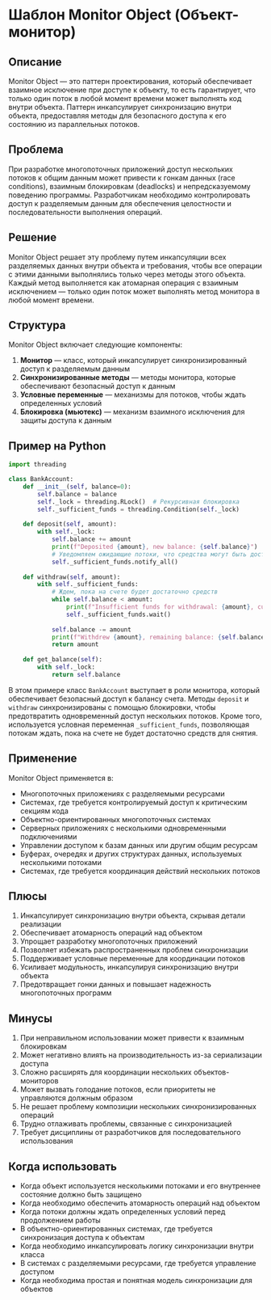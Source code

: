 # Шаблон Monitor Object (Объект-монитор)

## Описание
Monitor Object — это паттерн проектирования, который обеспечивает взаимное исключение при доступе к объекту, то есть гарантирует, что только один поток в любой момент времени может выполнять код внутри объекта. Паттерн инкапсулирует синхронизацию внутри объекта, предоставляя методы для безопасного доступа к его состоянию из параллельных потоков.

## Проблема
При разработке многопоточных приложений доступ нескольких потоков к общим данным может привести к гонкам данных (race conditions), взаимным блокировкам (deadlocks) и непредсказуемому поведению программы. Разработчикам необходимо контролировать доступ к разделяемым данным для обеспечения целостности и последовательности выполнения операций.

## Решение
Monitor Object решает эту проблему путем инкапсуляции всех разделяемых данных внутри объекта и требования, чтобы все операции с этими данными выполнялись только через методы этого объекта. Каждый метод выполняется как атомарная операция с взаимным исключением — только один поток может выполнять метод монитора в любой момент времени.

## Структура
Monitor Object включает следующие компоненты:
1. **Монитор** — класс, который инкапсулирует синхронизированный доступ к разделяемым данным
2. **Синхронизированные методы** — методы монитора, которые обеспечивают безопасный доступ к данным
3. **Условные переменные** — механизмы для потоков, чтобы ждать определенных условий
4. **Блокировка (мьютекс)** — механизм взаимного исключения для защиты доступа к данным

## Пример на Python

```python
import threading

class BankAccount:
    def __init__(self, balance=0):
        self.balance = balance
        self._lock = threading.RLock()  # Рекурсивная блокировка
        self._sufficient_funds = threading.Condition(self._lock)
    
    def deposit(self, amount):
        with self._lock:
            self.balance += amount
            print(f"Deposited {amount}, new balance: {self.balance}")
            # Уведомляем ожидающие потоки, что средства могут быть доступны
            self._sufficient_funds.notify_all()
    
    def withdraw(self, amount):
        with self._sufficient_funds:
            # Ждем, пока на счете будет достаточно средств
            while self.balance < amount:
                print(f"Insufficient funds for withdrawal: {amount}, current balance: {self.balance}")
                self._sufficient_funds.wait()
            
            self.balance -= amount
            print(f"Withdrew {amount}, remaining balance: {self.balance}")
            return amount
    
    def get_balance(self):
        with self._lock:
            return self.balance
```

В этом примере класс `BankAccount` выступает в роли монитора, который обеспечивает безопасный доступ к балансу счета. Методы `deposit` и `withdraw` синхронизированы с помощью блокировки, чтобы предотвратить одновременный доступ нескольких потоков. Кроме того, используется условная переменная `_sufficient_funds`, позволяющая потокам ждать, пока на счете не будет достаточно средств для снятия.

## Применение
Monitor Object применяется в:
- Многопоточных приложениях с разделяемыми ресурсами
- Системах, где требуется контролируемый доступ к критическим секциям кода
- Объектно-ориентированных многопоточных системах
- Серверных приложениях с несколькими одновременными подключениями
- Управлении доступом к базам данных или другим общим ресурсам
- Буферах, очередях и других структурах данных, используемых несколькими потоками
- Системах, где требуется координация действий нескольких потоков

## Плюсы
1. Инкапсулирует синхронизацию внутри объекта, скрывая детали реализации
2. Обеспечивает атомарность операций над объектом
3. Упрощает разработку многопоточных приложений
4. Позволяет избежать распространенных проблем синхронизации
5. Поддерживает условные переменные для координации потоков
6. Усиливает модульность, инкапсулируя синхронизацию внутри объекта
7. Предотвращает гонки данных и повышает надежность многопоточных программ

## Минусы
1. При неправильном использовании может привести к взаимным блокировкам
2. Может негативно влиять на производительность из-за сериализации доступа
3. Сложно расширять для координации нескольких объектов-мониторов
4. Может вызвать голодание потоков, если приоритеты не управляются должным образом
5. Не решает проблему композиции нескольких синхронизированных операций
6. Трудно отлаживать проблемы, связанные с синхронизацией
7. Требует дисциплины от разработчиков для последовательного использования

## Когда использовать
- Когда объект используется несколькими потоками и его внутреннее состояние должно быть защищено
- Когда необходимо обеспечить атомарность операций над объектом
- Когда потоки должны ждать определенных условий перед продолжением работы
- В объектно-ориентированных системах, где требуется синхронизация доступа к объектам
- Когда необходимо инкапсулировать логику синхронизации внутри класса
- В системах с разделяемыми ресурсами, где требуется управление доступом
- Когда необходима простая и понятная модель синхронизации для объектов